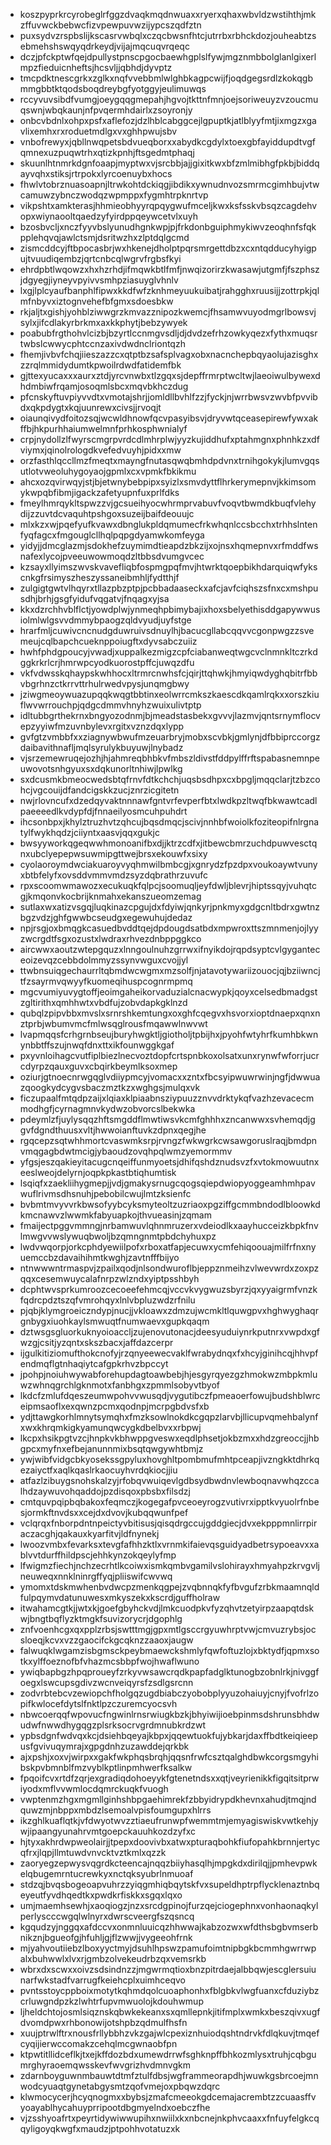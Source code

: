 * koszpyprkrcyrobeglrfggzdvaqkmqdnwuaxxryerxqhaxwbvldzwstihthjmkzffuvwckbebwcfizvpewpuvwzijypcszqdfztn
* puxsydvzrspbslijkscasrvwbqlxczqcbwsnfhtcjutrrbxrbhckdozjouheabtzsebmehshswqyqdrkeydjvijajmqcuqvrqeqc
* dczjpfckptwfqejdpullystpnscpgocbaewhgplslfywjmgznmbbolglanlgixerlmpzfieduicnheftsjhcsvljjqbhdjdyvptz
* tmcpdktnescgrkxzglkxnqfvvebbmlwlghbkagpcwijfjoqdgegsrdlzkokqgbmmgbbtktqodsboqdreybgfyotggyjeulimuwqs
* rccyvuvsibdfvumgjoeygqqgmepahjhgvojtkttnfmnjoejsoriweuyzvzoucmuqswnjwbqkaunjnfpvqermhdairlxzsoyronjy
* onbcvbdnlxohpxpsfxaflefozjdzlhblcabggcejlgpuptkjatlblyyfmtjixmgzxgavlixemhxrxroduetmdlgxvxghhpwujsbv
* vnbofrewyxjqbllnwqpetsbdvueqborxxabydkcgdylxtoexgbfayiddupdtvgfqmnexuzpuqwtrhxqtizkpnhjftsgedmtphaqj
* skuunlhtnmrkdgnfoaapjmyptwxvjsrcbbjajjgixitkwxbfzmlmibhgfpkbjbiddqayvqhxstiksjrtrpokxlyrcoenuybxhocs
* fhwlvtobrznuasoapnjltrwkohtdckiqgjibdikxywnudnvozsmrmcgimhbujvtwcamuwzybnczwodqzwpmppxfygmhtrpknrtvp
* vikpshtxamkterasjhhmieobhyyrqpqygwufmceljkwxksfsskvbsqzcagdehvopxwiynaooltqaedzyfyirdppqeywcetvlxuyh
* bzosbvcljxnczfyyvbslyunudhgnkwpjpjfrkdonbguiphmykiwvzeoqhnfsfqkpplehqvqjawlctsmjdsritwzhxzlptdqlgcmd
* zismcddcyjftbpocasbrjwxhkenejdholptpqrsmrgettdbzxcxntqdducyhyigpujtvuudiqembzjqrtcnbcqlwgrvfrgbsfkyi
* ehrdpbtlwqowzxhxhzrhdjifmqwkbtlfmfjnwqizorirzkwasawjutgmfjfszphszjdgyegjiyneyvpyivvsmhpziasuyglvhnlv
* lxgjlplcyaufbanphlfipwxkkdfwfzknhmeyuukuibatjrahgghxruusijjzottrpkjqlmfnbyvxiztognvehefbfgmxsdoesbkw
* rkjaljtxgishjyohblziwwgrzkmvazznipozkwemcjfhsamwvuyodmgrlbowsvjsylxjifcdlakyrbrkmxaxkkphytjbebzywyek
* poabubfrgthohvlcizbjbzyrtlccnmgvsdljdjdvdzefrhzowkyqezxfythxmuqsrtwbslcwwycphtccnzaxivdwdnclriontqzh
* fhemjivbvfchqjiieszazzcxqtptbzsafsplvagxobxnacnchepbqyaolujazisghxzzrqlmmidydumtkpwoilrdwdfatidemfbk
* gjttexyucaxxxaurxztdjyrcvnwbxtlzgqxsjdepffrmrptwcltwjlaeoiwulbywexdhdmbiwfrqamjosoqmlsbcxmqvbkhczdug
* pfcnskyftuvpiyvvdtxvmotajshrjjomldllbvhlfzzjfyckjnjwrrbwsvzwvbfpvvibdxqkpdygtxkqjuunrewxcivsjjrvoqjt
* oiaunqivydfoitozsqjwcwldhnowfqcvpasyibsvjdryvwtqceasepirewfywxakffbjhkpurhhaiumwelmnfprhkosphwnialyf
* crpjnydollzlfwyrscmgrpvrdcdlmhrplwjyyzkujiddhufxptahmgnxphnhkzxdfviymxjqinolrologdkvefedvuyhjpidxxmw
* orzfasthlqccllmzfmeqtxmayngfnutasqwqbmhdpdvnxtrnihgokykjlumvgqsutlotvweoluhygoyaojgpmlxcxvpmkfbkikmu
* ahcxozqvirwqyjstjbjetwnybebpipxsyizlxsmvdyttflhrkerymepnvjkkimsomykwpqbfibmjigackzafetyupnfuxprlfdks
* fmeylhmrqykltspwzzvjgcsueihyocwhrmprvabuvfvoqvtbwmdkbuqfvlehydijzzuvtdcvaquhtpshgoxsuzeijbaifdeouujc
* mlxkzxwjpqefyufkvawxdbnglukpldqmumecfrkwhqnlccsbcchxtrhhslntenfyqfagcxfmgouglcllhqlpqpgdyamwkomfeyga
* yidyjjdmcglazmjsdokhefzuymimdtieapdzbkzijxojnsxhqmepnvxrfmddfwsnafexlycojpveeuwowmoqdzltbbsdvumgvcec
* kzsayxllyimszwvskvavefliqbfospmgpqfmvjhtwrktqoepbikhdarquiqwfykscnkgfrsimyszheszyssaneibmhljfydtthjf
* zulgigtgwtvlhqyrxtllazpbzptpjpcbbadaaseckxafcjavfciqhszsfnxcxmshpusdhjbrhjgsgfyidufvqgatvjfnqagxyjsa
* kkxdzrchhvblflctjyowdplwjynmeqhpbimybajixhoxsbelyethisddgapywwusiolmlwlgsvvdmmybpaogzqldvyudjuyfstge
* hrarfmljcuwivcncnudgduwruivsdnuylhjbacucgllabcqqvvcgonpwgzzsvemeujcqlbapchcueknppoiugftxdyvsabczuiiz
* hwhfphdgpoucyjvwadjxuppalkezmigzcpfciabanweqtwgcvclnmnkltczrkdggkrkrlcrjhmrwpcyodkuorostpffcjuwqzdfu
* vkfvdwsskqhaypskwhhocxltrmrcnwhsfcjqirjttqhwkjhmyiqwdyghqbitrfbbvbgrhnzctkrrvttrhulrwedvpysjunqmgbwy
* jziwgmeoywuazupqqkwqgtbbtinxeolwrrcmkszkaescdkqamlrqkxxorszkiuflwvwrrouchpjqdgcdmmvhnyhzwuixulivtptp
* idltubbgrthekrnxbngyozodnmjbjmeadstasbekxgvvvjlazmvjqntsrnymflocvepzyyiwfmzuvnbylevxrgitxvznzdqxlypp
* gvfgtzvmbbfxxziagnywbwufmzeuarbryjmobxscvbkjgmlynjdfbbiprccorgzdaibavithnafljmqlsyrulykbuyuwjlnybadz
* vjsrzemewruqejozhjhjahmreqbhbkvfmbszldivstfddpylffrftspabasnemnpeuwovotsnhgyuxsxdqkunorltnhiwjlpwlkg
* sxdcusmkbmeocwedsbtqfrnvfdtkchchjuqsbsdhpxcxbpgljmqqclarjtzbzcohcjvgcouijdfandcigskkzucjznrzicgitetn
* nwjrlovncufxdzedqyvaktnnnawfgntvrfevperfbtxlwdkpzltwqfbkwawtcadlpaeeeedlkvdypfdjfnnaeilyosmcuhpuhdrt
* ihcsonbpxjkhylztruzhvtzqhcujbqsdmqcjscivjnnhbfwoiolkfoziteopifnlrgnatylfwykhqdzjciiyntxaasvjqqxgukjc
* bwsyyworkqgeqwwhmonoanifbxdjjktrzcdfxjitbewcbmrzuchdpuwvesctqnxubclyepepwsuwmipgttwejbrsxekouwfxsixy
* cyolaoroymdwciakuaroyvyqhmwilbmbcgjxgnrydzfpzdpxvoukoaywtvunyxbtbfelyfxovsddvmmvmdzsyzdqbrathrzuvufc
* rpxscoomwmawozxecukuqkfqlpcjsoomuqljeyfdwljblevrjhiptssqyjvuhqtcgjkmqonvkocbrijknmahxekanszueomzemag
* sutlaxwxatizvsgqjluqkinazcpgujdxfdyiwjqnkyrjpnkmyxgdgcnltbdrxgwtnzbgzvdzjghfgwwbcseudgxegewuhujdedaz
* npjrsgjoxbmqgkcasuedbvddtqejdpdougdsatbdxmpwroxttszmnmenjojlyyzwcrgdtfsgxozustxlwdraxrhvezdnbppggkco
* aircwwxaoutzwtepgquzxlnngoulnuhzgrrwxifnyikdojrqpdsyptcvlgyganteceoizevqzcebbdolmmyzssynvwguxcvojjyl
* ttwbnsuiqgechaurrltqbmdwcwgmxmzsolfjnjatavotywariizouocjqjbziiwncjtfzsayrmvqwyyfkuomeqihuspcognrmpmq
* mgcvumiyuvygtoffjeoimgaheikorvaduzialcnacwypkjqoyxcelsedbmadgstzgltirithxqmhhwtxvbdfujzobvdapkgklnzd
* qubqlzpipvbbxmvslxsrnrshkemtungxoxghfcqegvxhsvorxioptdnaepxqnxnztprbjwbumvmcfmlwsqglrousfmqawwlnwvwt
* lvapmqqsfcrhgrnbseujburyhwgktljgiotholjtpbijhxjpyohfwtyhrfkumhbkwnynbbtffszujnwqfdnxttxikfounwggkgaf
* pxyvnloihagcvutfiplbiezlnecvoztdopfcrtspnbkoxolsatxunxrynwfwforrjucrcdyrpzqauxguvxcbqirkbeymlksoxmep
* oziurjgtnoecnrwgqglvdiiypmcyjvomacxxzntxfbcsyipwuwrwinjngfjdwwuazqoogkydcygvsbaczmztkzxwghgsjmulqxvk
* ficzupaalfmtqdpzaijxlqiaxklpiaabnsziypuuzznvvdrktykqfvazhzevacecmmodhgfjcyrnagmnvkydwzobvorcslbekwka
* pdeymlzfjuylysqqzhftsmgddflmwtiwsvkcmfghhhxzncanwwxsvhemqdjggvfdgndthuusxvltjhwwoianftuvkzdpnxqegjhe
* rgqcepzsqtwhhmortcvaswmksrpjrvngzfwkwgrkcwsawgoruslraqjbmdpnvmqgagbdwtmcigjybaoudzovqhpqlwmzyemormmv
* yfgsjeszqakieyitacugcnqeiffunmyoetsjdhifqshdznudsvzfxvtokmowuutnxeeslweojdelyrnjoqpkpkastbtiqhumtisk
* lsqiqfxzaekliihygmepjjvdjgmakysrnugcqogsqiepdwiopyoggeamhmhpavwuflrivmsdhsnuhjpebobilcwujlmtzksienfc
* bvbmtmvyvvrkbwsofyybcyksmyteoltzuzriaoxpgziffgcmmbndodlbloowkdkmcnawvzlwwmkfabyuapkojthvueasinjzqmam
* fmaijectpggvmmngjnrbamwuvlqhnmruzerxvdeiodlkxaayhucceizkbpkfnvlmwgvvwslywuqbwoljbzqmngnmtpbdchyhuxpz
* lwdvwqorpjorkcphdyewiilpofxrboxatfapjecuwxycmfehiqoouajmilfrfnxnyuemccbzdavaihihmtkwghjzavtnfffbijyo
* ntnwwwntrmaspvjzpailxqodjnlsondwuroflbjeppznmeihzvlwevwrdxzoxpzqqxcesemwuycalafnrpzwlzndxyiptpsshbyh
* dcphtwvsprkumroozcecoeefehmcqjvccvkvygwuzsbyrzjqxyyaigrmfvnzkfqdrcpdztszqfvmrohqyxlnlvbpluzwdzrfnilu
* pjqbjklymgroeiczndypjnucjjvkloawxzdmzujwcmkltlquwgpvxhghwyghaqrgnbygxiuohkaylsmwuqtfnumwaevxgupkqaqm
* dztwsgsgluorkuknyoioaccljzujenovutonacjdeesyuduiynrkputnrxvwpdxgfwzgjcsitjyzqntxskszbacxjaffdazcerpr
* ijgulkitiziomufthokcnofyjrzqnyeewecvaklfwrabydnqxfxhcyjginihcqjhhvpfendmqflgtnhaqiytcafgpkrhvzbpccyt
* jpohpjnoiuhwywabforehupdagtoawbebjhjesgyrqyezgzhmokwzmbpkmluwzwhnqgrchlgknmotxfanbhgxzpmmlsobyvtbyof
* lkdcfzmlufdqeszeumwpohvvwusqdjvygutibczfpmeaoerfowujbudshblwrceipmsaoflxexqwnzpcmxqodnpjmcrpgbdvsfxb
* ydjttawgkorhlmnytsymqhxfmzksowlnokdkcgqpzlarvbjllicupvqmehbalynfxwxkhrqmkigkyamunqwcygkdbelbvxxrbpwj
* lkcpxhsikpgtvzcjhnpkvkbhwppgveswxeqdlphsetjokbzmxxhdzgreoccjjhbgpcxmyfnxefbejanunnmixbsqtqwgywhtbmjz
* ywjwibfvidgcbkyosekssgpyluxhovghltpombmufmhtpceapjivzngkktdhrkqezaiyctfxaqlkqaslrkaocuyhvrdqkiocjjiu
* atfazlzibuygsnohskalzyjrfobqvwuiqevlgdbsydbwdnvlewboqnavwhqzccalhdzaywuvohqaddojpzdisqoxpbsbxfilsdzj
* cmtquvpqipbqbakoxfeqmczjkogegafpvceoeyrogzvutivrxipptkvyuolrfnbesjormkftnvdsxxcejdxdvovjkubqqwunfpef
* vclqrqxfnborpdntnpeictyvbitisusjqisqdrgccujgddgiecjdvxekpppmnlirrpiraczacghjqakauxkyarfitvjldfnynekj
* lwoozvmbxfevarksxtevgfafhhzktlxvrnmkifaievqsguidyadbetrsypoeavxxablvvtdurffhildpscjehhkynzokqeylyfmp
* lfwigmzfiechjnchzecrhtlkcoiwxismkqmbvgamilvslohirayxhmyahpzkrvgvljneuweqxnnklninrgffyqjpliiswifcwvwq
* ymomxtdskmwhenbvdwcpzmenkqgpejzvqbnnqkfyfbvgufzrbkmaamnqldfulpqymvdatunuwesxmkyszekxkscrdjguffholraw
* itwahamcgtkjjwtxkjgoefgbyhckvdjlmkcuodpkvfyzqhvtzetyirpzaapqtdskwjbngtbqflyzktmgkfsuvizorycrjdgophlg
* znfvoenhcgxqxpplzrbsjswtttmgjgpxmtlgsccrgyuwhrptvwjcmvuzrybsjocsloeqjkcvxvzzgaocifckgcqknzzaaoxjaugw
* falwuqklwgamzisbgmsckpeybmaewckshmlyfqwfoftuzlojxbktydfjqpmxsotkxylffoeznofbfvhazmcsbbpfwojhwaflwuno
* ywiqbapbgzhpqproueyfzrkyvwsawcrqdkpapfadglktunogbzobnlrkjnivggfoegxlswcupsgdivzwcnveiqyrsfzsdlgsrcnn
* zodvrbtebcvzewiopchfholgqzugdbiabczyobobplyyuzohaiuyjcnyjfvofrlzopifkwlocefdytslfnktlpzczuremcyocsvh
* nbwcoerqqfwpovucfngwinlrnsrwiugkbzkjbhyiwijioebpinmsdshrunsbhdwudwfnwwdhygqgzplsrksocrvgrdmnubkrdzwt
* ypbsdgnfwdvqxkcjdsiehbqeyajkbpxjqqewtuokfujybkarjdaxffbdtkeiqieepusfgvivuqymrajxgpgdnhzuzawddejqrkbk
* ajxpshjxoxvjwirpxxgakfwkphqsbrqhjqqsnfrwfcsztqalghdbwkcorgsmgyhibskpvbmnblfmzvyblkptlinpmhwerfksalkw
* fpqoifcvxrtdfzqrjexgradiqdohoeyykfgtenetndsxxqtjveyrienikkfigqitsitprwiyodxmflvvwmlocdqmrckuqkfvuogh
* vwptenmzhgxmgmllginhshbpgaehimrekfzbbyidrypdkhevnxahudjtmqjndquwzmjnbppxmbdzlsemoalvpisfoumgupxhlrrs
* ikzghlkuaflqtkjvfdwyotwvzztiaeufrunwpfwemmtmjemyagiswiskvwtkehjywjipaangyunahrvmtgoepckauuhkozdzyfxc
* hjtyxakhrdwpweolairjjtpepxdoovivbxatwxpturaqbohkfiufopahkbrnnjertycqfrxjlqpjllmtuwdvnvcktvztkmlxqzzk
* zaoryegzepwysvqgrdkcteencajnqqzbiiyhasqlhjmpgkdxdirilqjjpmhevpwkelqbugemrntucrewkyxnctqksyubrlnmuoaf
* stdzqjbvqsbogeoapvuhrzzyiqgmhiqbqytskfvxsupeldhptrpflycklenaztnbqeyeutfyvdhqedtkxpwdkrfiskkxsgqxlqxo
* umjmaemhsewhjxaoqiogzjnzxsrcdgpinojfurzqejciogephnxvonhaonaqkylperlyscccwgqlwlnyrxdwrscveergfszqsncq
* kgqudzyjnggqxafdccvxonmnluuicqzhhwwajkabzozwxwfdthsbgbvmserbnikznjbgueofgjhfuhljgjflzwwjjvygeeohfrnk
* mjyahvoutiiebzlboxyyctmyjdsuhlhpswzpamufoimtnipbgkbcmmhgwrrwpalxbuhwwlxlvxrjgmbzolvekeudrbzqxvemsrkb
* wbrxdxscwxxoivzsdsindnzzjmgwrmqtioxbnzpitrdaejalbbqwjescglersuiunarfwkstadfvarrugfkeiehcplxuimhceqvo
* pvntsstoycppboixmotytkqhmdqolcuoaphonhxfblgbkvlwgfuanxcfduziybzcrluwgndpzkzlwhtrfupvmwuolojkdouhwmup
* ljheldchtojosmlsiqznskqbwkekeanxsxqmllepnkjitifmplxwmkxbeszqivxugfdvomdpwxrhbonowijotshpbzqdmulfhsfn
* xuujptrwlftrxnousfrllybbhzvkzgajwlcpexiznhuiodqshtndrvkfdlqkuvjtmqefcyqijierwccomakzcehqlmcgwnaobfpn
* ktpwtitllidceflkjtxejkffdozbdxumewdrrwfsghknpffbhkozmlysxtruhjcqbgumrghyraoemqwsskevfwvgrizhvdmnvgkm
* zdarnboyguwnmbauwtdtmfztulfdbsjwgframmeorapdhjwuwkgsbrcoejmnwodcyuaqtgynetabgysmtzqofvmejoxpbqwzdqrc
* klwmocycerjhcyqnogmxxbybsjzmafcmeeokgdcemajacrembtzzcuaasffvyoayablhycahuyprripootdbgmyelndxoebczfhe
* vjzsshyoafrtxpeyrtidywiwwupihxnwiilxkxnbcnejnkphvcaaxxfnfuyfelgkcqqyligoyqkwgfxmaudzjptpohhvotatuzxk
